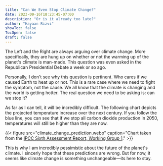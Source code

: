 ```yaml
---
title: "Can We Even Stop Climate Change?"
date: 2023-09-16T18:23:45-07:00
description: "Or is it already too late?"
author: "Hayaan Rizvi"
showToc: false
TocOpen: false
draft: false
---
```


The Left and the Right are always arguing over climate change. More specifically, they are hung up on whether or not the warming up of the planet's climate is man-made. This question was even asked in the Republican Presidential Debate a week or so ago.

Personally, I don't see why this question is pertinent. Who cares if we caused Earth to heat up or not. This is a rare case where we need to fight the symptom, not the cause. We all know that the climate is changing and the world is getting hotter. The real question we need to be asking is: can we stop it?

As far as I can tell, it will be incredibly difficult. The following chart depicts the projected temperature increase over the next century. If you follow the blue line, you can see that if we stop all carbon dioxide production in 2050, temperatures will still be higher than they are now.

{{< figure src="climate_change_prediction.webp" caption="Chart taken from the [IPCC Sixth Assessment Report, Working Group 1](https://www.ipcc.ch/report/ar6/wg1/)." >}}

This is why I am incredibly pessimistic about the future of the planet's climate. I sincerly hope that these predictions are wrong. But for now, it seems like climate change is something unchangeable—its here to stay.